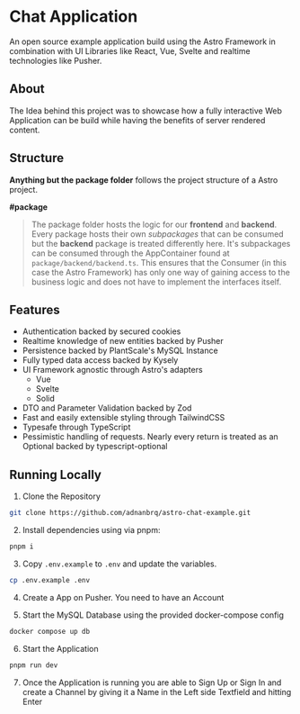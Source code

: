 # Chat Application

An open source example application build using the Astro Framework in combination with UI Libraries like React, Vue,
Svelte and realtime technologies like Pusher.

## About

The Idea behind this project was to showcase how a fully interactive Web Application can be build while having the
benefits of server rendered content.

## Structure

**Anything but the package folder** follows the project structure of a Astro
project.

**#package**

> The package folder hosts the logic for our **frontend** and **backend**.\
> Every package hosts their own _subpackages_ that can be consumed but the **backend** package is treated differently
> here. It's subpackages can be consumed through the AppContainer found at `package/backend/backend.ts`. This ensures
> that
> the Consumer (in this case the Astro Framework) has only one way of gaining access to the business logic and does not
> have to implement the interfaces itself.

## Features

- Authentication backed by secured cookies
- Realtime knowledge of new entities backed by Pusher
- Persistence backed by PlantScale's MySQL Instance
- Fully typed data access backed by Kysely
- UI Framework agnostic through Astro's adapters
  - Vue
  - Svelte
  - Solid
- DTO and Parameter Validation backed by Zod
- Fast and easily extensible styling through TailwindCSS
- Typesafe through TypeScript
- Pessimistic handling of requests. Nearly every return is treated as an Optional backed by typescript-optional

## Running Locally

1. Clone the Repository

```sh
git clone https://github.com/adnanbrq/astro-chat-example.git
```

2. Install dependencies using via pnpm:

```sh
pnpm i
```

3. Copy `.env.example` to `.env` and update the variables.

```sh
cp .env.example .env
```

4. Create a App on Pusher. You need to have an Account

5. Start the MySQL Database using the provided docker-compose config

```sh
docker compose up db
```

6. Start the Application

```sh
pnpm run dev
```

7. Once the Application is running you are able to Sign Up or Sign In and create a Channel by giving it a Name in the
   Left side Textfield and hitting Enter